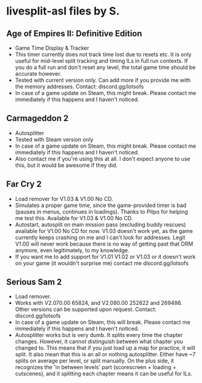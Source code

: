 # livesplit-asl files by S.

## Age of Empires II: Definitive Edition
- Game Time Display & Tracker  
- This timer currently does not track time lost due to resets etc. It is only useful for mid-level split tracking and timing ILs in full run contexts. If you do a full run and don't reset any level, the total game time should be accurate however.
- Tested with current version only. Can add more if you provide me with the memory addresses. Contact: discord.gg/lotsofs  
- In case of a game update on Steam, this might break. Please contact me immediately if this happens and I haven't noticed.    

## Carmageddon 2
- Autosplitter  
- Tested with Steam version only  
- In case of a game update on Steam, this might break. Please contact me immediately if this happens and I haven't noticed.  
- Also contact me if you're using this at all. I don't expect anyone to use this, but it would be awesome if they did.  

## Far Cry 2  
- Load remover for V1.03 & V1.00 No CD.    
- Simulates a proper game time, since the game-provided timer is bad (pauses in menus, continues in loadings). Thanks to Pitpo for helping me test this. Available for V1.03 & V1.00 No CD.  
- Autostart, autosplit on main mission pass (excluding buddy rescues) available for V1.00 No CD for now. V1.03 doesn't work yet, as the game currently keeps crashing on me and I can't look for addresses. Legit V1.00 will never work because there is no way of getting past that DRM anymore, even legitimately, to my knowledge.   
- If you want me to add support for V1.01 V1.02 or V1.03 or it doesn't work on your game (it wouldn't surprise me) contact me discord.gg/lotsofs  

## Serious Sam 2  
- Load remover.  
- Works with V2.070.00 65824, and V2.080.00 252822 and 269486. Other versions can be supported upon request. Contact: discord.gg/lotsofs  
- In case of a game update on Steam, this will break. Please contact me immediately if this happens and I haven't noticed.  
- Autosplitter works but is very dumb. It splits every time the chapter changes. However, it cannot distinguish between what chapter you changed to. This means that if you just load up a map for practice, it will split. It also mean that this is an all or nothing autosplitter. Either have ~7 splits on average per level, or split manually. On the plus side, it recognizes the 'in between levels' part (scorescreen + loading + cutscenes), and it splitting each chapter means it can be useful for ILs. 
